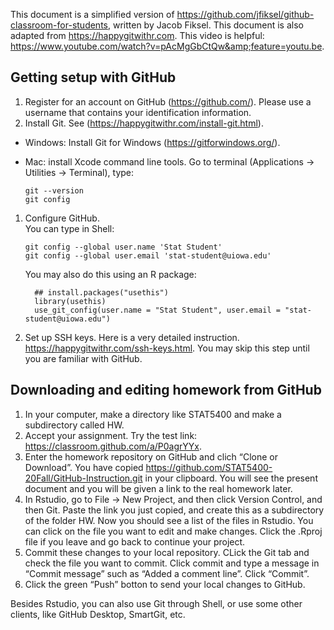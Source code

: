This document is a simplified version of
<a href="https://github.com/jfiksel/github-classroom-for-students" class="uri">https://github.com/jfiksel/github-classroom-for-students</a>,
written by Jacob Fiksel. This document is also adapted from
<a href="https://happygitwithr.com" class="uri">https://happygitwithr.com</a>.
This video is helpful:
<a href="https://www.youtube.com/watch?v=pAcMgGbCtQw&amp;feature=youtu.be" class="uri">https://www.youtube.com/watch?v=pAcMgGbCtQw&amp;feature=youtu.be</a>.

Getting setup with GitHub
-------------------------

1.  Register for an account on GitHub
    (<a href="https://github.com/" class="uri">https://github.com/</a>).
    Please use a username that contains your identification information.
2.  Install Git. See
    (<a href="https://happygitwithr.com/install-git.html" class="uri">https://happygitwithr.com/install-git.html</a>).

-   Windows: Install Git for Windows
    (<a href="https://gitforwindows.org/" class="uri">https://gitforwindows.org/</a>).
-   Mac: install Xcode command line tools. Go to terminal (Applications
    -&gt; Utilities -&gt; Terminal), type:

        git --version
        git config

1.  Configure GitHub.  
    You can type in Shell:

        git config --global user.name 'Stat Student'
        git config --global user.email 'stat-student@uiowa.edu'

    You may also do this using an R package:

          ## install.packages("usethis")
          library(usethis)
          use_git_config(user.name = "Stat Student", user.email = "stat-student@uiowa.edu")

2.  Set up SSH keys. Here is a very detailed instruction.
    <a href="https://happygitwithr.com/ssh-keys.html" class="uri">https://happygitwithr.com/ssh-keys.html</a>.
    You may skip this step until you are familiar with GitHub.

Downloading and editing homework from GitHub
--------------------------------------------

1.  In your computer, make a directory like STAT5400 and make a
    subdirectory called HW.
2.  Accept your assignment. Try the test link:
    <a href="https://classroom.github.com/a/P0agrYYx" class="uri">https://classroom.github.com/a/P0agrYYx</a>.
3.  Enter the homework repository on GitHub and clich “Clone or
    Download”. You have copied
    <a href="https://github.com/STAT5400-20Fall/GitHub-Instruction.git" class="uri">https://github.com/STAT5400-20Fall/GitHub-Instruction.git</a>
    in your clipboard. You will see the present document and you will be
    given a link to the real homework later.
4.  In Rstudio, go to File -&gt; New Project, and then click Version
    Control, and then Git. Paste the link you just copied, and create
    this as a subdirectory of the folder HW. Now you should see a list
    of the files in Rstudio. You can click on the file you want to edit
    and make changes. Click the .Rproj file if you leave and go back to
    continue your project.
5.  Commit these changes to your local repository. CLick the Git tab and
    check the file you want to commit. Click commit and type a message
    in “Commit message” such as “Added a comment line”. Click “Commit”.
6.  Click the green “Push” botton to send your local changes to GitHub.

Besides Rstudio, you can also use Git through Shell, or use some other
clients, like GitHub Desktop, SmartGit, etc.
